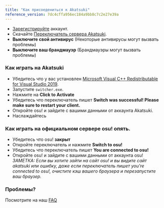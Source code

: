 ```yaml
---
title: "Как присоедениться к Akatsuki"
reference_version: 7dc4cffa956ec184a9bb8c7c2e27e39a
---
```

- [Зарегистрируйте](http://akatsuki.pw/index.php?p=3) аккаунт.   
- Скачайте [Переключатель сервера Akatsuki](http://akatsuki.pw/static/switcher.exe).
- **Выключите свой антивирус** (Некоторые антивирусы могут вызвать проблемы)  
- **Выключите ваш брандмауэр** (Брандмауэры могут вызвать проблемы)  

### Как играть на Akatsuki
- Убедитесь что у вас установлен [Microsoft Visual C++ Redistributable for Visual Studio 2019](https://aka.ms/vs/16/release/vc_redist.x64.exe).
- Запустите `switcher.exe`.  
- Нажмите на **Click to Activate**
- Убедитесь что переключатель пишет **Switch was successful! Please make sure to restart your client.**  
- Откройте osu! и зайдите с вашими данными от аккаунта Akatsuki.  
- Наслаждайтесь

### Как играть на официальном сервере osu! опять.
- Убедитесь что osu! **закрыт**
- Откройте переключатель и нажмите **Switch to osu!** 
- Убедитесь что переключатель пишет **You are connected to osu!**
- Откройте osu! и зайдите с вашими данными от аккаунта osu!   
_ЗАМЕТКА: Если вы хотите зайти на сайт osu! и вы видите сайт akatsuki или ошибку, даже если переключатель пишет you're connected to osu!, очистите кэш вашего браузера и перезапустите ваш браузер._  

### Проблемы?
Посмотрите на наш [FAQ](https://akatsuki.pw/doc/5)
